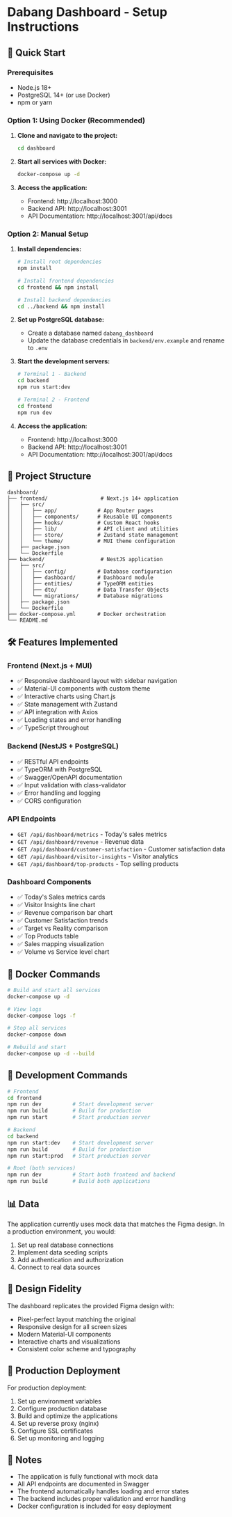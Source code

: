 # Dabang Dashboard - Setup Instructions

## 🚀 Quick Start

### Prerequisites
- Node.js 18+ 
- PostgreSQL 14+ (or use Docker)
- npm or yarn

### Option 1: Using Docker (Recommended)

1. **Clone and navigate to the project:**
   ```bash
   cd dashboard
   ```

2. **Start all services with Docker:**
   ```bash
   docker-compose up -d
   ```

3. **Access the application:**
   - Frontend: http://localhost:3000
   - Backend API: http://localhost:3001
   - API Documentation: http://localhost:3001/api/docs

### Option 2: Manual Setup

1. **Install dependencies:**
   ```bash
   # Install root dependencies
   npm install
   
   # Install frontend dependencies
   cd frontend && npm install
   
   # Install backend dependencies
   cd ../backend && npm install
   ```

2. **Set up PostgreSQL database:**
   - Create a database named `dabang_dashboard`
   - Update the database credentials in `backend/env.example` and rename to `.env`

3. **Start the development servers:**
   ```bash
   # Terminal 1 - Backend
   cd backend
   npm run start:dev
   
   # Terminal 2 - Frontend
   cd frontend
   npm run dev
   ```

4. **Access the application:**
   - Frontend: http://localhost:3000
   - Backend API: http://localhost:3001
   - API Documentation: http://localhost:3001/api/docs

## 📁 Project Structure

```
dashboard/
├── frontend/                 # Next.js 14+ application
│   ├── src/
│   │   ├── app/             # App Router pages
│   │   ├── components/      # Reusable UI components
│   │   ├── hooks/           # Custom React hooks
│   │   ├── lib/             # API client and utilities
│   │   ├── store/           # Zustand state management
│   │   └── theme/           # MUI theme configuration
│   ├── package.json
│   └── Dockerfile
├── backend/                  # NestJS application
│   ├── src/
│   │   ├── config/          # Database configuration
│   │   ├── dashboard/       # Dashboard module
│   │   ├── entities/        # TypeORM entities
│   │   ├── dto/             # Data Transfer Objects
│   │   └── migrations/      # Database migrations
│   ├── package.json
│   └── Dockerfile
├── docker-compose.yml       # Docker orchestration
└── README.md
```

## 🛠️ Features Implemented

### Frontend (Next.js + MUI)
- ✅ Responsive dashboard layout with sidebar navigation
- ✅ Material-UI components with custom theme
- ✅ Interactive charts using Chart.js
- ✅ State management with Zustand
- ✅ API integration with Axios
- ✅ Loading states and error handling
- ✅ TypeScript throughout

### Backend (NestJS + PostgreSQL)
- ✅ RESTful API endpoints
- ✅ TypeORM with PostgreSQL
- ✅ Swagger/OpenAPI documentation
- ✅ Input validation with class-validator
- ✅ Error handling and logging
- ✅ CORS configuration

### API Endpoints
- `GET /api/dashboard/metrics` - Today's sales metrics
- `GET /api/dashboard/revenue` - Revenue data
- `GET /api/dashboard/customer-satisfaction` - Customer satisfaction data
- `GET /api/dashboard/visitor-insights` - Visitor analytics
- `GET /api/dashboard/top-products` - Top selling products

### Dashboard Components
- ✅ Today's Sales metrics cards
- ✅ Visitor Insights line chart
- ✅ Revenue comparison bar chart
- ✅ Customer Satisfaction trends
- ✅ Target vs Reality comparison
- ✅ Top Products table
- ✅ Sales mapping visualization
- ✅ Volume vs Service level chart

## 🐳 Docker Commands

```bash
# Build and start all services
docker-compose up -d

# View logs
docker-compose logs -f

# Stop all services
docker-compose down

# Rebuild and start
docker-compose up -d --build
```

## 🔧 Development Commands

```bash
# Frontend
cd frontend
npm run dev          # Start development server
npm run build        # Build for production
npm run start        # Start production server

# Backend
cd backend
npm run start:dev    # Start development server
npm run build        # Build for production
npm run start:prod   # Start production server

# Root (both services)
npm run dev          # Start both frontend and backend
npm run build        # Build both applications
```

## 📊 Data

The application currently uses mock data that matches the Figma design. In a production environment, you would:

1. Set up real database connections
2. Implement data seeding scripts
3. Add authentication and authorization
4. Connect to real data sources

## 🎨 Design Fidelity

The dashboard replicates the provided Figma design with:
- Pixel-perfect layout matching the original
- Responsive design for all screen sizes
- Modern Material-UI components
- Interactive charts and visualizations
- Consistent color scheme and typography

## 🚀 Production Deployment

For production deployment:

1. Set up environment variables
2. Configure production database
3. Build and optimize the applications
4. Set up reverse proxy (nginx)
5. Configure SSL certificates
6. Set up monitoring and logging

## 📝 Notes

- The application is fully functional with mock data
- All API endpoints are documented in Swagger
- The frontend automatically handles loading and error states
- The backend includes proper validation and error handling
- Docker configuration is included for easy deployment
